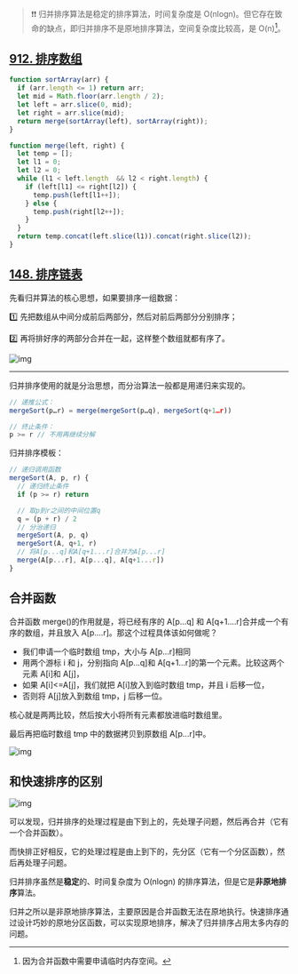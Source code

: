 > :heavy_exclamation_mark::heavy_exclamation_mark: 归并排序算法是稳定的排序算法，时间复杂度是 O(nlogn)。但它存在致命的缺点，即归并排序不是原地排序算法，空间复杂度比较高，是 O(n)[^1]。

## [912. 排序数组](https://leetcode.cn/problems/sort-an-array/)

~~~js
function sortArray(arr) {
  if (arr.length <= 1) return arr;
  let mid = Math.floor(arr.length / 2);
  let left = arr.slice(0, mid);
  let right = arr.slice(mid);
  return merge(sortArray(left), sortArray(right));
}

function merge(left, right) {
  let temp = [];
  let l1 = 0;
  let l2 = 0;
  while (l1 < left.length  && l2 < right.length) {
    if (left[l1] <= right[l2]) {
      temp.push(left[l1++]);
    } else {
      temp.push(right[l2++]);
    }
  }
  return temp.concat(left.slice(l1)).concat(right.slice(l2)); 
}
~~~



## [148. 排序链表](https://leetcode.cn/problems/sort-list/)

先看归并算法的核心思想，如果要排序一组数据：

:one: 先把数组从中间分成前后两部分，然后对前后两部分分别排序；

:two: 再将排好序的两部分合并在一起，这样整个数组就都有序了。

![img](https://static001.geekbang.org/resource/image/db/2b/db7f892d3355ef74da9cd64aa926dc2b.jpg?wh=1142*914)

-------

归并排序使用的就是分治思想，而分治算法一般都是用递归来实现的。

~~~js
// 递推公式：
mergeSort(p…r) = merge(mergeSort(p…q), mergeSort(q+1…r))

// 终止条件：
p >= r // 不用再继续分解
~~~

归并排序模板：

~~~js
// 递归调用函数
mergeSort(A, p, r) {
  // 递归终止条件
  if (p >= r) return

  // 取p到r之间的中间位置q
  q = (p + r) / 2
  // 分治递归
  mergeSort(A, p, q)
  mergeSort(A, q+1, r)
  // 将A[p...q]和A[q+1...r]合并为A[p...r]
  merge(A[p...r], A[p...q], A[q+1...r])
}
~~~

## 合并函数

合并函数 merge()的作用就是，将已经有序的 A[p...q] 和 A[q+1....r]合并成一个有序的数组，并且放入 A[p....r]。那这个过程具体该如何做呢？

+ 我们申请一个临时数组 tmp，大小与 A[p...r]相同
+ 用两个游标 i 和 j，分别指向 A[p...q]和 A[q+1...r]的第一个元素。比较这两个元素 A[i]和 A[j]，
+ 如果 A[i]<=A[j]，我们就把 A[i]放入到临时数组 tmp，并且 i 后移一位，
+ 否则将 A[j]放入到数组 tmp，j 后移一位。

核心就是两两比较，然后按大小将所有元素都放进临时数组里。

最后再把临时数组 tmp 中的数据拷贝到原数组 A[p...r]中。

![img](https://static001.geekbang.org/resource/image/95/2f/95897ade4f7ad5d10af057b1d144a22f.jpg?wh=1142*856)

















## 和快速排序的区别

![img](https://static001.geekbang.org/resource/image/aa/05/aa03ae570dace416127c9ccf9db8ac05.jpg?wh=1142*757)

可以发现，归并排序的处理过程是由下到上的，先处理子问题，然后再合并（它有一个合并函数）。

而快排正好相反，它的处理过程是由上到下的，先分区（它有一个分区函数），然后再处理子问题。

归并排序虽然是**稳定**的、时间复杂度为 O(nlogn) 的排序算法，但是它是**非原地排序**算法。

归并之所以是非原地排序算法，主要原因是合并函数无法在原地执行。快速排序通过设计巧妙的原地分区函数，可以实现原地排序，解决了归并排序占用太多内存的问题。

























[^1]: 因为合并函数中需要申请临时内存空间。

